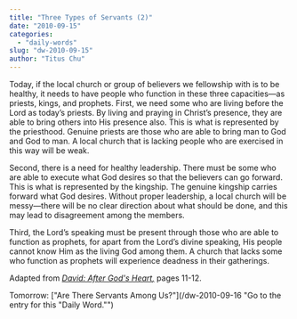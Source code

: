 ```yaml
---
title: "Three Types of Servants (2)"
date: "2010-09-15"
categories: 
  - "daily-words"
slug: "dw-2010-09-15"
author: "Titus Chu"
---
```


Today, if the local church or group of believers we fellowship with is to be healthy, it needs to have people who function in these three capacities—as priests, kings, and prophets. First, we need some who are living before the Lord as today’s priests. By living and praying in Christ’s presence, they are able to bring others into His presence also. This is what is represented by the priesthood. Genuine priests are those who are able to bring man to God and God to man. A local church that is lacking people who are exercised in this way will be weak.

Second, there is a need for healthy leadership. There must be some who are able to execute what God desires so that the believers can go forward. This is what is represented by the kingship. The genuine kingship carries forward what God desires. Without proper leadership, a local church will be messy—there will be no clear direction about what should be done, and this may lead to disagreement among the members.

Third, the Lord’s speaking must be present through those who are able to function as prophets, for apart from the Lord’s divine speaking, His people cannot know Him as the living God among them. A church that lacks some who function as prophets will experience deadness in their gatherings.

Adapted from _[David: After God's Heart](/book-david/ "Go to the listing for this book.")[,](/book-journey/ "Go to the listing for this book.")_ pages 11-12.

Tomorrow: ["Are There Servants Among Us?"](/dw-2010-09-16 "Go to the entry for this "Daily Word."")
